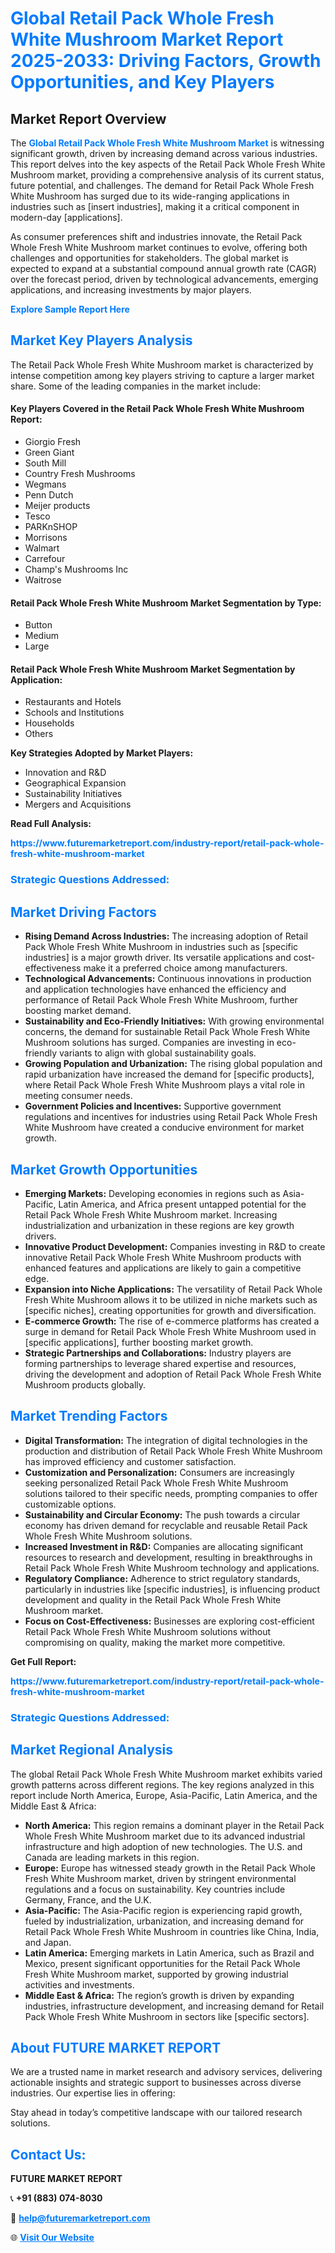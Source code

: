 <h1 style="color: #007BFF;">Global Retail Pack Whole Fresh White Mushroom Market Report 2025-2033: Driving Factors, Growth Opportunities, and Key Players</h1>

<section id="overview">
<h2>Market Report Overview</h2>
<p>The <a href="https://www.futuremarketreport.com/industry-report/retail-pack-whole-fresh-white-mushroom-market" style="color: #007BFF; text-decoration: none;"><strong>Global Retail Pack Whole Fresh White Mushroom Market</strong></a> is witnessing significant growth, driven by increasing demand across various industries. This report delves into the key aspects of the Retail Pack Whole Fresh White Mushroom market, providing a comprehensive analysis of its current status, future potential, and challenges. The demand for Retail Pack Whole Fresh White Mushroom has surged due to its wide-ranging applications in industries such as [insert industries], making it a critical component in modern-day [applications].</p>
<p>As consumer preferences shift and industries innovate, the Retail Pack Whole Fresh White Mushroom market continues to evolve, offering both challenges and opportunities for stakeholders. The global market is expected to expand at a substantial compound annual growth rate (CAGR) over the forecast period, driven by technological advancements, emerging applications, and increasing investments by major players.</p>
</section>

<section id="overview">
<p><a href="https://www.futuremarketreport.com/request-sample/reportId=102272" style="color: #007BFF; text-decoration: none;"><strong>Explore Sample Report Here</strong></a></p>
</section>

<section id="key-players">
<h2 style="color: #007BFF;">Market Key Players Analysis</h2>
<p>The Retail Pack Whole Fresh White Mushroom market is characterized by intense competition among key players striving to capture a larger market share. Some of the leading companies in the market include:</p>
<h4>Key Players Covered in the Retail Pack Whole Fresh White Mushroom Report:</h4>
<ul><li>Giorgio Fresh</li><li>Green Giant</li><li>South Mill</li><li>Country Fresh Mushrooms</li><li>Wegmans</li><li>Penn Dutch</li><li>Meijer products</li><li>Tesco</li><li>PARKnSHOP</li><li>Morrisons</li><li>Walmart</li><li>Carrefour</li><li>Champ&#039;s Mushrooms Inc</li><li>Waitrose</li></ul>
<h4>Retail Pack Whole Fresh White Mushroom Market Segmentation by Type:</h4>
<ul><li>Button</li><li>Medium</li><li>Large</li></ul>

<h4>Retail Pack Whole Fresh White Mushroom Market Segmentation by Application:</h4>
<ul><li>Restaurants and Hotels</li><li>Schools and Institutions</li><li>Households</li><li>Others</li></ul>
<p><strong>Key Strategies Adopted by Market Players:</strong></p>
<ul>
<li>Innovation and R&D</li>
<li>Geographical Expansion</li>
<li>Sustainability Initiatives</li>
<li>Mergers and Acquisitions</li>
</ul>
</section>

<section>
<p><strong>Read Full Analysis: </strong></p><a href="https://www.futuremarketreport.com/industry-report/retail-pack-whole-fresh-white-mushroom-market" style="color: #007BFF; text-decoration: none;"><strong>https://www.futuremarketreport.com/industry-report/retail-pack-whole-fresh-white-mushroom-market</strong></a>
<h3 style="color: #007BFF;">Strategic Questions Addressed:</h3>
</section>

<section id="driving-factors">
<h2 style="color: #007BFF;">Market Driving Factors</h2>
<ul>
<li><strong>Rising Demand Across Industries:</strong> The increasing adoption of Retail Pack Whole Fresh White Mushroom in industries such as [specific industries] is a major growth driver. Its versatile applications and cost-effectiveness make it a preferred choice among manufacturers.</li>
<li><strong>Technological Advancements:</strong> Continuous innovations in production and application technologies have enhanced the efficiency and performance of Retail Pack Whole Fresh White Mushroom, further boosting market demand.</li>
<li><strong>Sustainability and Eco-Friendly Initiatives:</strong> With growing environmental concerns, the demand for sustainable Retail Pack Whole Fresh White Mushroom solutions has surged. Companies are investing in eco-friendly variants to align with global sustainability goals.</li>
<li><strong>Growing Population and Urbanization:</strong> The rising global population and rapid urbanization have increased the demand for [specific products], where Retail Pack Whole Fresh White Mushroom plays a vital role in meeting consumer needs.</li>
<li><strong>Government Policies and Incentives:</strong> Supportive government regulations and incentives for industries using Retail Pack Whole Fresh White Mushroom have created a conducive environment for market growth.</li>
</ul>
</section>

<section id="growth-opportunities">
<h2 style="color: #007BFF;">Market Growth Opportunities</h2>
<ul>
<li><strong>Emerging Markets:</strong> Developing economies in regions such as Asia-Pacific, Latin America, and Africa present untapped potential for the Retail Pack Whole Fresh White Mushroom market. Increasing industrialization and urbanization in these regions are key growth drivers.</li>
<li><strong>Innovative Product Development:</strong> Companies investing in R&D to create innovative Retail Pack Whole Fresh White Mushroom products with enhanced features and applications are likely to gain a competitive edge.</li>
<li><strong>Expansion into Niche Applications:</strong> The versatility of Retail Pack Whole Fresh White Mushroom allows it to be utilized in niche markets such as [specific niches], creating opportunities for growth and diversification.</li>
<li><strong>E-commerce Growth:</strong> The rise of e-commerce platforms has created a surge in demand for Retail Pack Whole Fresh White Mushroom used in [specific applications], further boosting market growth.</li>
<li><strong>Strategic Partnerships and Collaborations:</strong> Industry players are forming partnerships to leverage shared expertise and resources, driving the development and adoption of Retail Pack Whole Fresh White Mushroom products globally.</li>
</ul>
</section>

<section id="trending-factors">
<h2 style="color: #007BFF;">Market Trending Factors</h2>
<ul>
<li><strong>Digital Transformation:</strong> The integration of digital technologies in the production and distribution of Retail Pack Whole Fresh White Mushroom has improved efficiency and customer satisfaction.</li>
<li><strong>Customization and Personalization:</strong> Consumers are increasingly seeking personalized Retail Pack Whole Fresh White Mushroom solutions tailored to their specific needs, prompting companies to offer customizable options.</li>
<li><strong>Sustainability and Circular Economy:</strong> The push towards a circular economy has driven demand for recyclable and reusable Retail Pack Whole Fresh White Mushroom solutions.</li>
<li><strong>Increased Investment in R&D:</strong> Companies are allocating significant resources to research and development, resulting in breakthroughs in Retail Pack Whole Fresh White Mushroom technology and applications.</li>
<li><strong>Regulatory Compliance:</strong> Adherence to strict regulatory standards, particularly in industries like [specific industries], is influencing product development and quality in the Retail Pack Whole Fresh White Mushroom market.</li>
<li><strong>Focus on Cost-Effectiveness:</strong> Businesses are exploring cost-efficient Retail Pack Whole Fresh White Mushroom solutions without compromising on quality, making the market more competitive.</li>
</ul>
</section>

<section>
<p><strong>Get Full Report: </strong></p><a href="https://www.futuremarketreport.com/industry-report/retail-pack-whole-fresh-white-mushroom-market" style="color: #007BFF; text-decoration: none;"><strong>https://www.futuremarketreport.com/industry-report/retail-pack-whole-fresh-white-mushroom-market</strong></a>
<h3 style="color: #007BFF;">Strategic Questions Addressed:</h3>
</section>


<section id="regional-analysis">
<h2 style="color: #007BFF;">Market Regional Analysis</h2>
<p>The global Retail Pack Whole Fresh White Mushroom market exhibits varied growth patterns across different regions. The key regions analyzed in this report include North America, Europe, Asia-Pacific, Latin America, and the Middle East & Africa:</p>
<ul>
<li><strong>North America:</strong> This region remains a dominant player in the Retail Pack Whole Fresh White Mushroom market due to its advanced industrial infrastructure and high adoption of new technologies. The U.S. and Canada are leading markets in this region.</li>
<li><strong>Europe:</strong> Europe has witnessed steady growth in the Retail Pack Whole Fresh White Mushroom market, driven by stringent environmental regulations and a focus on sustainability. Key countries include Germany, France, and the U.K.</li>
<li><strong>Asia-Pacific:</strong> The Asia-Pacific region is experiencing rapid growth, fueled by industrialization, urbanization, and increasing demand for Retail Pack Whole Fresh White Mushroom in countries like China, India, and Japan.</li>
<li><strong>Latin America:</strong> Emerging markets in Latin America, such as Brazil and Mexico, present significant opportunities for the Retail Pack Whole Fresh White Mushroom market, supported by growing industrial activities and investments.</li>
<li><strong>Middle East & Africa:</strong> The region’s growth is driven by expanding industries, infrastructure development, and increasing demand for Retail Pack Whole Fresh White Mushroom in sectors like [specific sectors].</li>
</ul>
</section>

<footer>
<h2 style="color: #007BFF;">About FUTURE MARKET REPORT</h2>
<p>We are a trusted name in market research and advisory services, delivering actionable insights and strategic support to businesses across diverse industries. Our expertise lies in offering:</p>

<p>Stay ahead in today’s competitive landscape with our tailored research solutions.</p>

<h2 style="color: #007BFF;">Contact Us:</h2>
<p><strong>FUTURE MARKET REPORT</strong></p>
<p>📞 <strong>+91 (883) 074-8030</strong></p>
<p>📧 <strong><a href="mailto:help@futuremarketreport.com" style="color: #007BFF;">help@futuremarketreport.com</a></strong></p>
<p>🌐 <strong><a href="https://www.futuremarketreport.com/" style="color: #007BFF;">Visit Our Website</a></strong></p>
</footer>